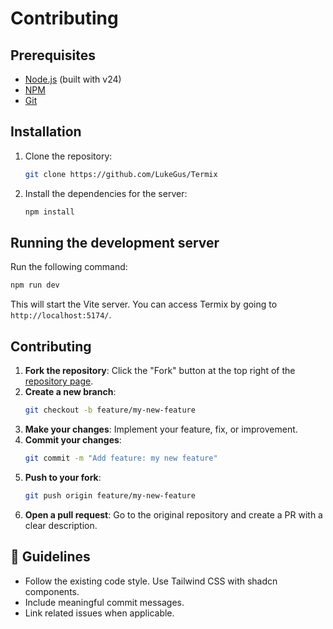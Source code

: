 # Contributing

## Prerequisites

- [Node.js](https://nodejs.org/en/download/) (built with v24)
- [NPM](https://docs.npmjs.com/downloading-and-installing-node-js-and-npm)
- [Git](https://git-scm.com/downloads)

## Installation

1. Clone the repository:
    ```sh
    git clone https://github.com/LukeGus/Termix
    ```
2. Install the dependencies for the server:
    ```sh
    npm install
    ```

## Running the development server

Run the following command:

```sh
npm run dev
```

This will start the Vite server. You can access Termix by going to `http://localhost:5174/`.

## Contributing

1. **Fork the repository**: Click the "Fork" button at the top right of
   the [repository page](https://github.com/LukeGus/Termix).
2. **Create a new branch**:
    ```sh
    git checkout -b feature/my-new-feature
    ```
3. **Make your changes**: Implement your feature, fix, or improvement.
4. **Commit your changes**:
    ```sh
    git commit -m "Add feature: my new feature"
    ```
5. **Push to your fork**:
    ```sh
    git push origin feature/my-new-feature
    ```
6. **Open a pull request**: Go to the original repository and create a PR with a clear description.

## 📝 Guidelines

- Follow the existing code style. Use Tailwind CSS with shadcn components.
- Include meaningful commit messages.
- Link related issues when applicable.